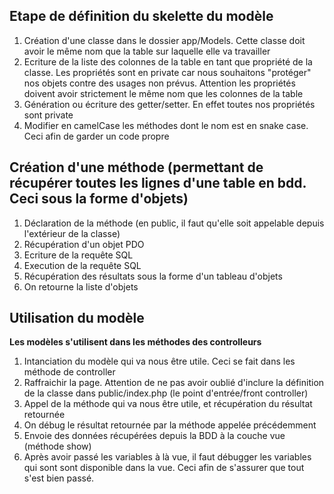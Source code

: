 ## Etape de définition du skelette du modèle
1. Création d'une classe dans le dossier app/Models. Cette classe doit avoir le même nom que la table sur laquelle elle va travailler
2. Ecriture de la liste des colonnes de la table en tant que propriété de la classe. Les propriétés sont en private car nous souhaitons "protéger" nos objets contre des usages non prévus. Attention les propriétés doivent avoir strictement le même nom que les colonnes de la table
3. Génération ou écriture des getter/setter. En effet toutes nos propriétés sont private
4. Modifier en camelCase les méthodes dont le nom est en snake case. Ceci afin de garder un code propre

## Création d'une méthode (permettant de récupérer toutes les lignes d'une table en bdd. Ceci sous la forme d'objets)

1. Déclaration de la méthode (en public, il faut qu'elle soit appelable depuis l'extérieur de la classe)
2. Récupération d'un objet PDO
3. Ecriture de la requête SQL
4. Execution de la requête SQL
5. Récupération des résultats sous la forme d'un tableau d'objets
6. On retourne la liste d'objets

## Utilisation du modèle
**Les modèles s'utilisent dans les méthodes des controlleurs**
1. Intanciation du modèle qui va nous être utile. Ceci se fait dans les méthode de controller
2. Raffraichir la page. Attention de ne pas avoir oublié d'inclure la définition de la classe dans public/index.php (le point d'entrée/front controller)
3. Appel de la méthode qui va nous être utile, et récupération du résultat retournée
4. On débug le résultat retournée par la méthode appelée précédemment
5. Envoie des données récupérées depuis la BDD à la couche vue (méthode show)
6. Après avoir passé les variables à là vue, il faut débugger les variables qui sont sont disponible dans la vue. Ceci afin de s'assurer que tout s'est bien passé.